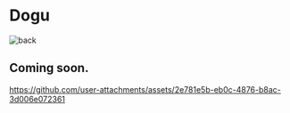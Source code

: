 # Dogu
![back](https://github.com/user-attachments/assets/5367c7b2-1d92-40a4-8927-0d5847755cd4)

## Coming soon.


https://github.com/user-attachments/assets/2e781e5b-eb0c-4876-b8ac-3d006e072361

